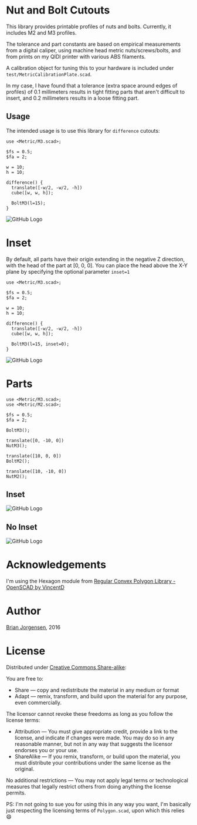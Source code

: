 # Nut and Bolt Cutouts

This library provides printable profiles of nuts and bolts. Currently,
it includes M2 and M3 profiles.

The tolerance and part constants are based on empirical measurements
from a digital caliper, using machine head metric nuts/screws/bolts, and
from prints on my QIDI printer with various ABS filaments.

A calibration object for tuning this to your hardware is included under
`test/MetricCalibrationPlate.scad`.

In my case, I have found that a tolerance (extra space around edges of profiles)
of 0.1 millimeters results in tight fitting parts that aren't difficult to
insert, and 0.2 millimeters results in a loose fitting part.

## Usage

The intended usage is to use this library for `difference` cutouts:

```scad
use <Metric/M3.scad>;

$fs = 0.5;
$fa = 2;

w = 10;
h = 10;

difference() {
  translate([-w/2, -w/2, -h])
  cube([w, w, h]);

  BoltM3(l=15);
}
```

![GitHub Logo](static/images/cube-bolt-inset.png)

# Inset

By default, all parts have their origin extending in the negative Z direction,
with the head of the part at [0, 0, 0]. You can place the head above the X-Y
plane by specifying the optional parameter `inset=1`

```scad
use <Metric/M3.scad>;

$fs = 0.5;
$fa = 2;

w = 10;
h = 10;

difference() {
  translate([-w/2, -w/2, -h])
  cube([w, w, h]);

  BoltM3(l=15, inset=0);
}
```

![GitHub Logo](static/images/cube-bolt-no-inset.png)

# Parts

```scad
use <Metric/M3.scad>;
use <Metric/M2.scad>;

$fs = 0.5;
$fa = 2;

BoltM3();

translate([0, -10, 0])
NutM3();

translate([10, 0, 0])
BoltM2();

translate([10, -10, 0])
NutM2();
```

## Inset
![GitHub Logo](static/images/inset.png)

## No Inset
![GitHub Logo](static/images/no-inset.png)

# Acknowledgements

I'm using the Hexagon module from [Regular Convex Polygon Library - OpenSCAD by VincentD](http://www.thingiverse.com/thing:335968)

# Author

[Brian Jorgensen](https://github.com/b33j0r/), 2016

# License

Distributed under [Creative Commons Share-alike](https://creativecommons.org/licenses/by-sa/3.0/us/):

You are free to:

* Share — copy and redistribute the material in any medium or format
* Adapt — remix, transform, and build upon the material for any purpose, even commercially.

The licensor cannot revoke these freedoms as long as you follow the license terms:

* Attribution — You must give appropriate credit, provide a link to the license, and indicate if changes were made. You may do so in any reasonable manner, but not in any way that suggests the licensor endorses you or your use.
* ShareAlike — If you remix, transform, or build upon the material, you must distribute your contributions under the same license as the original.

No additional restrictions — You may not apply legal terms or technological measures that legally restrict others from doing anything the license permits.

PS: I'm not going to sue you for using this in any way you want, I'm basically just respecting the licensing terms of `Polygon.scad`, upon which this relies :smile:
